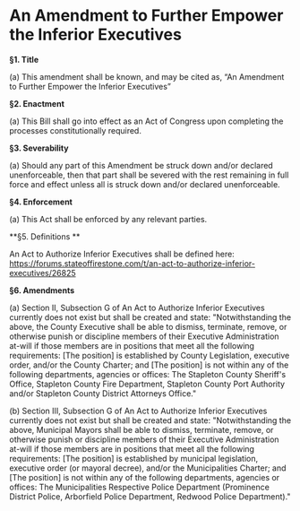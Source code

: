 # An Amendment to Further Empower the Inferior Executives

**§1. Title**

(a) This amendment shall be known, and may be cited as, “An Amendment to Further Empower the Inferior Executives”

**§2. Enactment**

(a) This Bill shall go into effect as an Act of Congress upon completing the processes constitutionally required.

**§3. Severability**

(a) Should any part of this Amendment be struck down and/or declared unenforceable, then that part shall be severed with the rest remaining in full force and effect unless all is struck down and/or declared unenforceable.

**§4. Enforcement**

(a) This Act shall be enforced by any relevant parties.

**§5. Definitions **

An Act to Authorize Inferior Executives shall be defined here: https://forums.stateoffirestone.com/t/an-act-to-authorize-inferior-executives/26825

**§6. Amendments**

(a) Section II, Subsection G of An Act to Authorize Inferior Executives currently does not exist but shall be created and state: "Notwithstanding the above, the County Executive shall be able to dismiss, terminate, remove, or otherwise punish or discipline members of their Executive Administration at-will if those members are in positions that meet all the following requirements: [The position] is established by County Legislation, executive order, and/or the County Charter; and [The position] is not within any of the following departments, agencies or offices: The Stapleton County Sheriff's Office, Stapleton County Fire Department, Stapleton County Port Authority and/or Stapleton County District Attorneys Office."

(b) Section III, Subsection G of An Act to Authorize Inferior Executives currently does not exist but shall be created and state: "Notwithstanding the above, Municipal Mayors shall be able to dismiss, terminate, remove, or otherwise punish or discipline members of their Executive Administration at-will if those members are in positions that meet all the following requirements: [The position] is established by municipal legislation, executive order (or mayoral decree), and/or the Municipalities Charter; and [The position] is not within any of the following departments, agencies or offices: The Municipalities Respective Police Department (Prominence District Police, Arborfield Police Department, Redwood Police Department)."
